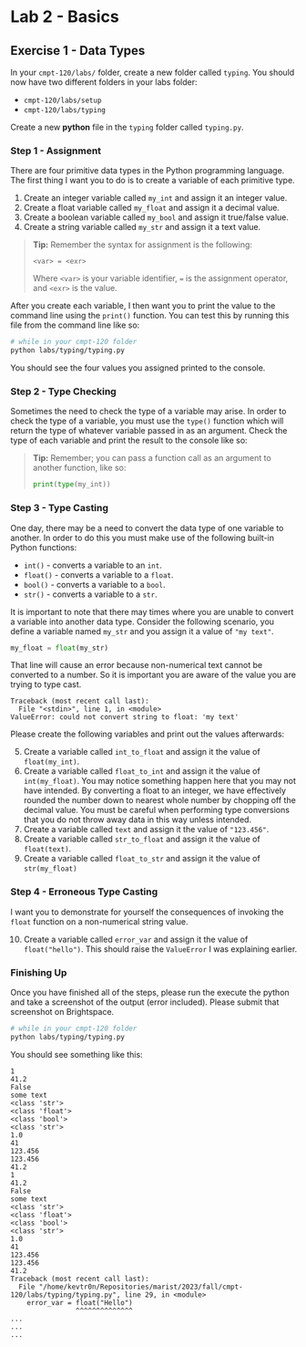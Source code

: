 # Lab 2 - Basics

## Exercise 1 - Data Types

In your `cmpt-120/labs/` folder, create a new folder called `typing`. You should now have two different folders in your labs folder:

- `cmpt-120/labs/setup`
- `cmpt-120/labs/typing`

Create a new __python__ file in the `typing` folder called `typing.py`.

### Step 1 - Assignment

There are four primitive data types in the Python programming language. The first thing I want you to do is to create a variable of each primitive type.

1. Create an integer variable called `my_int` and assign it an integer value.
2. Create a float variable called `my_float` and assign it a decimal value.
3. Create a boolean variable called `my_bool` and assign it true/false value.
4. Create a string variable called `my_str` and assign it a text value.

> __Tip:__ Remember the syntax for assignment is the following:
>
> ```
> <var> = <exr>
> ```
>
> Where `<var>` is your variable identifier, `=` is the assignment operator, and `<exr>` is the value.

After you create each variable, I then want you to print the value to the command line using the `print()` function. You can test this by running this file from the command line like so:

```sh
# while in your cmpt-120 folder
python labs/typing/typing.py
```

You should see the four values you assigned printed to the console.

### Step 2 - Type Checking

Sometimes the need to check the type of a variable may arise. In order to check the type of a variable, you must use the `type()` function which will return the type of whatever variable passed in as an argument. Check the type of each variable and print the result to the console like so:

> __Tip:__ Remember; you can pass a function call as an argument to another function, like so:
>
> ```py
> print(type(my_int))
>```

### Step 3 - Type Casting

One day, there may be a need to convert the data type of one variable to another. In order to do this you must make use of the following built-in Python functions:

- `int()` - converts a variable to an `int`.
- `float()` - converts a variable to a `float`.
- `bool()` - converts a variable to a `bool`.
- `str()` - converts a variable to a `str`.

It is important to note that there may times where you are unable to convert a variable into another data type. Consider the following scenario, you define a variable named `my_str` and you assign it a value of `"my text"`.

```py
my_float = float(my_str)
```

That line will cause an error because non-numerical text cannot be converted to a number. So it is important you are aware of the value you are trying to type cast.

```
Traceback (most recent call last):
  File "<stdin>", line 1, in <module>
ValueError: could not convert string to float: 'my text'
```

Please create the following variables and print out the values afterwards:

5. Create a variable called `int_to_float` and assign it the value of `float(my_int)`.
6. Create a variable called `float_to_int` and assign it the value of `int(my_float)`. You may notice something happen here that you may not have intended. By converting a float to an integer, we have effectively rounded the number down to nearest whole number by chopping off the decimal value. You must be careful when performing type conversions that you do not throw away data in this way unless intended.
7. Create a variable called `text` and assign it the value of `"123.456"`.
8. Create a variable called `str_to_float` and assign it the value of `float(text)`.
9. Create a variable called `float_to_str` and assign it the value of `str(my_float)`

### Step 4 - Erroneous Type Casting

I want you to demonstrate for yourself the consequences of invoking the `float` function on a non-numerical string value.

10. Create a variable called `error_var` and assign it the value of `float("hello")`. This should raise the `ValueError` I was explaining earlier. 

### Finishing Up

Once you have finished all of the steps, please run the execute the python and take a screenshot of the output (error included). Please submit that screenshot on Brightspace. 

```sh
# while in your cmpt-120 folder
python labs/typing/typing.py

```

You should see something like this:

```
1
41.2
False
some text
<class 'str'>
<class 'float'>
<class 'bool'>
<class 'str'>
1.0
41
123.456
123.456
41.2
1
41.2
False
some text
<class 'str'>
<class 'float'>
<class 'bool'>
<class 'str'>
1.0
41
123.456
123.456
41.2
Traceback (most recent call last):
  File "/home/kevtr0n/Repositories/marist/2023/fall/cmpt-120/labs/typing/typing.py", line 29, in <module>
    error_var = float("Hello")
                ^^^^^^^^^^^^^^
...
...
...
```
